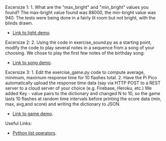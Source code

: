Excersize 1:
	1. What are the "max_bright" and "min_bright" values you found?
The max-bright value found was 88000, the min-bright value was 940. The tests were being done in a fairly lit room but not bright, with the blinds drawn.
- [Link to light demo]().

Excersize 2:
	2. Using the code in exercise_sound.py as a starting point, modify the code to play several notes in a sequence from a song of your choosing.
We chose to play the first few notes of the birthday song:
- [Link to song demo]().

Excersize 3:
	1. Edit the exercise_game.py code to compute average, minimum, maximum response time for 10 flashes total.
	2. Have the Pi Pico automatically upload the response time data (say via HTTP POST to a REST server to a cloud server of your choice (e.g. Firebase, Heroku, etc.)
We added Key - value pairs to the dictionary and changed N to 10, so the game lasts 10 flashes at random time intervals before printing the score data (min, max, avg,and score) and writing the dictionary to JSON.
- [Link to game demo]().

Useful Links:
- [Python list operators](https://www.w3schools.com/python/python_lists.asp).


